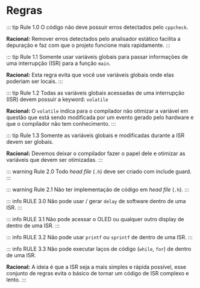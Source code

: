 # Regras

::: tip Rule 1.0
O código não deve possuir erros detectados pelo `cppcheck`.

**Racional:** Remover erros detectados pelo analisador estático facilita a depuração e faz com que o projeto funcione mais rapidamente.
:::

::: tip Rule 1.1
Somente usar variáveis globais para passar informações de uma interrupção (ISR) para a função `main`.

**Racional:** Esta regra evita que você use variáveis globais onde elas poderiam ser locais.
:::

::: tip Rule 1.2
Todas as variáveis globais acessadas de uma interrupção (ISR) devem possuir a keyword: `volatile`

**Racional:** O `volatile` indica para o compilador não otimizar a variável em questão que está sendo modificada por um evento gerado pelo hardware e que o compilador não tem conhecimento.
:::

::: tip Rule 1.3
Somente as variáveis globais e modificadas durante a ISR devem ser globais.

**Racional:** Devemos deixar o compilador fazer o papel dele e otimizar as variáveis que devem ser otimizadas.
:::

::: warning Rule 2.0
Todo *head file* (`.h`) deve ser criado com include guard.
:::

::: warning Rule 2.1
Não ter implementação de código em *head file* (`.h`).
:::

::: info RULE 3.0
Não pode usar / gerar `delay` de software dentro de uma ISR.
:::

::: info RULE 3.1
Não pode acessar o OLED ou qualquer outro display de dentro de uma ISR.
:::

::: info RULE 3.2
Não pode usar `printf` ou `sprintf` de dentro de uma ISR.
:::

::: info RULE 3.3
Não pode executar laços de código (`while`, `for`) de dentro de uma ISR.

**Racional:** A ideia é que a ISR seja a mais simples e rápida possível, esse conjunto de regras evita o básico de tornar um código de ISR complexo e lento.
:::
